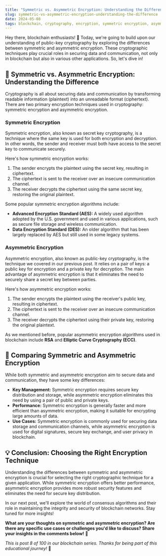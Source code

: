 ```yaml
---
title: "Symmetric vs. Asymmetric Encryption: Understanding the Difference"
slug: symmetric-vs-asymmetric-encryption-understanding-the-difference
date: 2024-05-08
tags: blockchain, cryptography, encryption, symmetric encryption, asymmetric encryption
---
```


Hey there, blockchain enthusiasts! 🎉 Today, we're going to build upon our understanding of public-key cryptography by exploring the differences between symmetric and asymmetric encryption. These cryptographic techniques play crucial roles in securing data and communication, not only in blockchain but also in various other applications. So, let's dive in!

## 🔐 Symmetric vs. Asymmetric Encryption: Understanding the Difference

Cryptography is all about securing data and communication by transforming readable information (plaintext) into an unreadable format (ciphertext). There are two primary encryption techniques used in cryptography: symmetric encryption and asymmetric encryption.

### Symmetric Encryption

Symmetric encryption, also known as secret key cryptography, is a technique where the same key is used for both encryption and decryption. In other words, the sender and receiver must both have access to the secret key to communicate securely.

Here's how symmetric encryption works:

1. The sender encrypts the plaintext using the secret key, resulting in ciphertext.
2. The ciphertext is sent to the receiver over an insecure communication channel.
3. The receiver decrypts the ciphertext using the same secret key, restoring the original plaintext.

Some popular symmetric encryption algorithms include:

- **Advanced Encryption Standard (AES):** A widely used algorithm adopted by the U.S. government and used in various applications, such as secure file storage and wireless communication.
- **Data Encryption Standard (DES):** An older algorithm that has been largely replaced by AES but still used in some legacy systems.

### Asymmetric Encryption

Asymmetric encryption, also known as public-key cryptography, is the technique we covered in our previous post. It relies on a pair of keys: a public key for encryption and a private key for decryption. The main advantage of asymmetric encryption is that it eliminates the need to securely share a secret key between parties.

Here's how asymmetric encryption works:

1. The sender encrypts the plaintext using the receiver's public key, resulting in ciphertext.
2. The ciphertext is sent to the receiver over an insecure communication channel.
3. The receiver decrypts the ciphertext using their private key, restoring the original plaintext.

As we mentioned before, popular asymmetric encryption algorithms used in blockchain include **RSA** and **Elliptic Curve Cryptography (ECC)**.

## 🧐 Comparing Symmetric and Asymmetric Encryption

While both symmetric and asymmetric encryption aim to secure data and communication, they have some key differences:

- **Key Management:** Symmetric encryption requires secure key distribution and storage, while asymmetric encryption eliminates this need by using a pair of public and private keys.
- **Performance:** Symmetric encryption is generally faster and more efficient than asymmetric encryption, making it suitable for encrypting large amounts of data.
- **Use Cases:** Symmetric encryption is commonly used for securing data storage and communication channels, while asymmetric encryption is used for digital signatures, secure key exchange, and user privacy in blockchain.

## 💡 Conclusion: Choosing the Right Encryption Technique

Understanding the differences between symmetric and asymmetric encryption is crucial for selecting the right cryptographic technique for a given application. While symmetric encryption offers better performance, asymmetric encryption provides more robust security features and eliminates the need for secure key distribution.

In our next post, we'll explore the world of consensus algorithms and their role in maintaining the integrity and security of blockchain networks. Stay tuned for more insights!

**What are your thoughts on symmetric and asymmetric encryption? Are there any specific use cases or challenges you'd like to discuss? Share your insights in the comments below!** 🤔

*This is post 8 of 100 in our blockchain series. Thanks for being part of this educational journey!* 🚀

